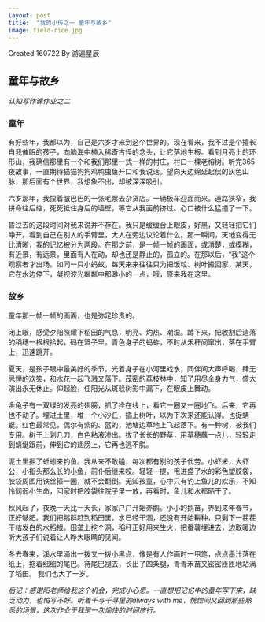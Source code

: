 ```yaml
---
layout: post
title:  "我的小传之一 童年与故乡"
image: field-rice.jpg
---
```


Created 160722 
By 游遍星辰



## 童年与故乡  

*认知写作课作业之二*


### 童年
有好些年，我都以为，自己是六岁才来到这个世界的。现在看来，我不过是个擅长自我催眠的孩子，向脑海中植入稀奇古怪的念头，让它落地生根。看到月亮上的环形山，我确信那里有一个和我们那里一式一样的村庄，村口一棵老榕树。听完365夜故事，一直期待猫猫狗狗鸡鸭虫鱼开口和我说话。望向天边绵延起伏的灰色山脉，那后面有个世界，我想象不出，却被深深吸引。

六岁那年，我捏着皱巴巴的一张毛票去杂货店。一辆板车迎面而来。道路狭窄，我拼命往后缩，死死抵住身后的墙壁，等它从我面前挤过。心口被什么猛撞了一下。

昏过去的这段时间对我来说并不存在。我只是缓缓合上眼皮，好黑，又轻轻把它们睁开。看到自己在别人的手臂里，大人在旁边议论着什么。那一瞬间，天地变得无比清晰，我的记忆被分为两段。在那之前，是一帧一帧的画面，或清楚，或模糊，有近景，有远景，里面有人在动，却也还是静止的，孤立的。在那以后，“我”这个观察者才出场。如同一只小蚂蚁，每天来来往往只为把饭粒、树叶搬回家，某天，它在水边停下，凝视波光粼粼中那渺小的一点，哦，原来我在这里。

### 故乡

童年那一帧一帧的画面，也是弥足珍贵的。

闭上眼，感受夕阳照耀下稻田的气息，明亮、灼热、潮湿。蹲下来，把收割后遗落的稻穗一根根拾起，码在篮子里。青色身子的蚂蚱，不时从禾秆间窜出，落在手臂上，迅速跳开。

夏天，是孩子眼中最美好的季节。光着身子在小河里戏水，同伴间大声呼喝，肆无忌惮的欢笑，和水花一起飞溅又落下。茂密的荔枝林中，知了用尽全身力气，盛大演出永无休止。仰起脸，任阳光从斑驳树影中漏下，在眼皮上舞动。

金龟子有一双绿的发亮的翅膀，抓了拴在线上，看它一圈又一圈地飞。后来，它再也不动了。埋进土里，堆一个小沙丘，插上树叶，以为下次来还能认得。也捉蜻蜓。红色最常见，偶尔有紫的、蓝的，池塘边草地上飞起落下。有一种树，被我们专用。树干上划几刀，白色粘液渗出。拔了长长的野草，用草穗蘸一点儿，轻轻走到蜻蜓跟前，伸到它的翅膀上，它再也逃不脱。

泥土里掘了蚯蚓来钓鱼。我从来不敢碰，每次都有别的孩子代劳。小虾米，大虾公，小指头那么长的小鱼，前仆后继来咬。轻轻一提，甩进盛了水的彩色塑胶袋，胶袋周围用铁丝箍一圈，就不会翻倒。无知孩童，心中只有钓上鱼儿的欢乐，不知怜悯弱小生命，回家时把胶袋往院子里一放，再看时，鱼儿和水都晒干了。

秋风起了，夜晚一天比一天长，家家户户开始养鹅。小小的鹅苗，养到来年春节，正好够肥。我们把鹅群赶到稻田里。水已经干涸，还没有开始耕种，只剩下一茬茬干枯发白的水稻根。田垄上挖个洞，稻秆正好用来生火，把番薯埋进去，边取暖边听大孩子们说着让人睁大眼睛的见闻。

冬去春来，溪水里涌出一拨又一拨小黑点，像是有人作画时一甩笔，点点墨汁落在纸上，拖着细细的尾巴。待尾巴褪去，长出了四条腿，青青禾苗又密密匝匝地站满了稻田。 我们也大了一岁。 

*后记：感谢阳老师给我这个机会，完成小心愿。一直想把记忆中的童年写下来，缺乏动力，也怕写不好。听着千与千寻里的always with me，恍惚间又回到那些熟悉的场景，这次作业于我是一次愉快的时间旅行。*
